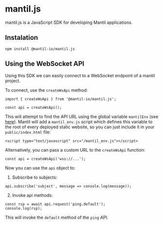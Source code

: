 # mantil.js

mantil.js is a JavaScript SDK for developing Mantil applications.

## Instalation

```
npm install @mantil-io/mantil.js
```

## Using the WebSocket API

Using this SDK we can easily connect to a WebSocket endpoint of a mantil project.

To connect, use the `createWsApi` method:
```
import { createWsApi } from '@mantil-io/mantil.js';

const api = createWsApi();
```

This will attempt to find the API URL using the global variable `mantilEnv` (see [here](https://github.com/mantil-io/mantil.js/blob/master/src/global.d.ts#L10)). Mantil will add a `mantil_env.js` script which defines this variable to the root of every deployed static website, so you can just include it in your `public/index.html` file:
```
<script type="text/javascript" src="/mantil_env.js"></script>
```

Alternatively, you can pass a custom URL to the `createWsApi` function:
```
const api = createWsApi('wss://...');
```

Now you can use the `api` object to:
1. Subscribe to subjects:
```
api.subscribe('subject', message => console.log(message));
```
2. Invoke api methods:
```
const rsp = await api.request('ping.default');
console.log(rsp);
```
This will invoke the `default` method of the `ping` API.